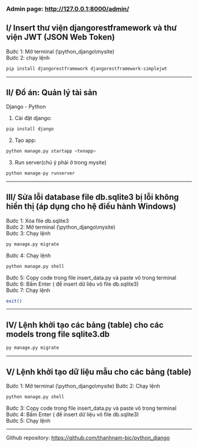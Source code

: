 ### Admin page: http://127.0.0.1:8000/admin/
## I/ Insert thư viện djangorestframework và thư viện JWT (JSON Web Token)
Bước 1: Mở terminal (\python_django\mysite)  
Bước 2: chạy lệnh
```bash
pip install djangorestframework djangorestframework-simplejwt
```
--------------------------------------------
## II/ Đồ án: Quản lý tài sản
Django - Python
1. Cài đặt django:
```bash
pip install django
```
2. Tạo app:
```bash 
python manage.py startapp <tenapp>
```
3. Run server(chú ý phải ở trong mysite)
```bash
python manage-py runserver
```

--------------------------------------------
## III/ Sửa lỗi database file db.sqlite3 bị lỗi không hiển thị (áp dụng cho hệ điều hành Windows)
Bước 1: Xóa file db.sqlite3  
Bước 2: Mở terminal (\python_django\mysite)  
Bước 3: Chạy lệnh
```bash
py manage.py migrate
``` 
Bước 4: Chạy lệnh
```bash
python manage.py shell
```
Bước 5: Copy code trong file insert_data.py và paste vô trong terminal  
Bước 6: Bấm Enter ( để insert dữ liệu vô file db.sqlite3)  
Bước 7: Chạy lệnh
```bash
exit()
```

--------------------------------------------
## IV/ Lệnh khởi tạo các bảng (table) cho các models trong file sqlite3.db
```bash
py manage.py migrate 
```

--------------------------------------------
## V/ Lệnh khởi tạo dữ liệu mẫu cho các bảng (table)
Bước 1: Mở terminal (\python_django\mysite)
Bước 2: Chạy lệnh
```bash
python manage.py shell
```
Bước 3: Copy code trong file insert_data.py và paste vô trong terminal  
Bước 4: Bấm Enter ( để insert dữ liệu vô file db.sqlite3)  
Bước 5: Chạy lệnh

-------------------------------------------

Github repository: https://github.com/thanhnam-bic/python_django
